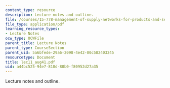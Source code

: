 ```yaml
---
content_type: resource
description: Lecture notes and outline.
file: /courses/15-778-management-of-supply-networks-for-products-and-services-summer-2004/a44bc52594e7818d80b0f80952d27a35_lec11_aug41.pdf
file_type: application/pdf
learning_resource_types:
- Lecture Notes
ocw_type: OCWFile
parent_title: Lecture Notes
parent_type: CourseSection
parent_uid: 5a6bfede-29a6-2098-4e42-00c582403245
resourcetype: Document
title: lec11_aug41.pdf
uid: a44bc525-94e7-818d-80b0-f80952d27a35
---
```

Lecture notes and outline.

